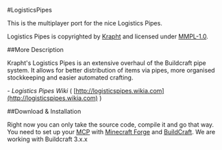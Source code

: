 #LogisticsPipes

This is the multiplayer port for the nice Logistics Pipes.

Logistics Pipes is copyrighted by [Krapht](https://github.com/Krapht "Krapht GitHub profile") and licensed under [MMPL-1.0](http://www.mod-buildcraft.com/MMPL-1.0.txt "Link to the license").

##More Description

Krapht's Logistics Pipes is an extensive overhaul of the Buildcraft pipe system. It allows for better distribution of items via pipes, more organised stockkeeping and easier automated crafting.

\- *Logistics Pipes Wiki* ( [http://logisticspipes.wikia.com](http://logisticspipes.wikia.com) )

##Download & Installation

Right now you can only take the source code, compile it and go that way. You need to set up your [MCP](http://mcp.ocean-labs.de "Minecraft Coder Pack") with [Minecraft Forge](https://github.com/MinecraftForge/MinecraftForge "GitHub MinecraftForge") and [BuildCraft](https://github.com/SirSengir/BuildCraft "GitHub BuildCraft"). We are working with Buildcraft 3.x.x